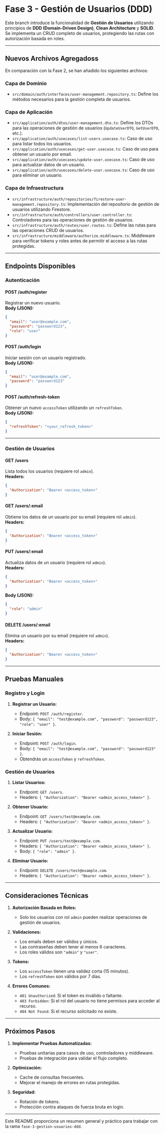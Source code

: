 
# Fase 3 - Gestión de Usuarios (DDD)

Este branch introduce la funcionalidad de **Gestión de Usuarios** utilizando principios de **DDD (Domain-Driven Design)**, **Clean Architecture** y **SOLID**. Se implementa un CRUD completo de usuarios, protegiendo las rutas con autorización basada en roles.

---

## Nuevos Archivos Agregadoss

En comparación con la Fase 2, se han añadido los siguientes archivos:

### **Capa de Dominio**
- `src/domain/auth/interfaces/user-management.repository.ts`: Define los métodos necesarios para la gestión completa de usuarios.

### **Capa de Aplicación**
- `src/application/auth/dtos/user-management.dto.ts`: Define los DTOs para las operaciones de gestión de usuarios (`UpdateUserDTO`, `GetUserDTO`, etc.).
- `src/application/auth/usecases/list-users.usecase.ts`: Caso de uso para listar todos los usuarios.
- `src/application/auth/usecases/get-user.usecase.ts`: Caso de uso para obtener un usuario por email.
- `src/application/auth/usecases/update-user.usecase.ts`: Caso de uso para actualizar datos de un usuario.
- `src/application/auth/usecases/delete-user.usecase.ts`: Caso de uso para eliminar un usuario.

### **Capa de Infraestructura**
- `src/infrastructure/auth/repositories/firestore-user-management.repository.ts`: Implementación del repositorio de gestión de usuarios utilizando Firestore.
- `src/infrastructure/auth/controllers/user.controller.ts`: Controladores para las operaciones de gestión de usuarios.
- `src/infrastructure/auth/routes/user.routes.ts`: Define las rutas para las operaciones CRUD de usuarios.
- `src/infrastructure/middleware/authorize.middleware.ts`: Middleware para verificar tokens y roles antes de permitir el acceso a las rutas protegidas.

---

## Endpoints Disponibles

### **Autenticación**

#### **POST /auth/register**
Registrar un nuevo usuario.  
**Body (JSON):**
```json
{
  "email": "user@example.com",
  "password": "password123",
  "role": "user"
}
```

#### **POST /auth/login**
Iniciar sesión con un usuario registrado.  
**Body (JSON):**
```json
{
  "email": "user@example.com",
  "password": "password123"
}
```

#### **POST /auth/refresh-token**
Obtener un nuevo `accessToken` utilizando un `refreshToken`.  
**Body (JSON):**
```json
{
  "refreshToken": "<your_refresh_token>"
}
```

---

### **Gestión de Usuarios**

#### **GET /users**
Lista todos los usuarios (requiere rol `admin`).  
**Headers:**
```json
{
  "Authorization": "Bearer <access_token>"
}
```

#### **GET /users/:email**
Obtiene los datos de un usuario por su email (requiere rol `admin`).  
**Headers:**
```json
{
  "Authorization": "Bearer <access_token>"
}
```

#### **PUT /users/:email**
Actualiza datos de un usuario (requiere rol `admin`).  
**Headers:**
```json
{
  "Authorization": "Bearer <access_token>"
}
```
**Body (JSON):**
```json
{
  "role": "admin"
}
```

#### **DELETE /users/:email**
Elimina un usuario por su email (requiere rol `admin`).  
**Headers:**
```json
{
  "Authorization": "Bearer <access_token>"
}
```

---

## Pruebas Manuales

### Registro y Login
1. **Registrar un Usuario:**
   - Endpoint: `POST /auth/register`.
   - Body: `{ "email": "test@example.com", "password": "password123", "role": "user" }`.

2. **Iniciar Sesión:**
   - Endpoint: `POST /auth/login`.
   - Body: `{ "email": "test@example.com", "password": "password123" }`.
   - Obtendrás un `accessToken` y `refreshToken`.

### Gestión de Usuarios
1. **Listar Usuarios:**
   - Endpoint: `GET /users`.
   - Headers: `{ "Authorization": "Bearer <admin_access_token>" }`.

2. **Obtener Usuario:**
   - Endpoint: `GET /users/test@example.com`.
   - Headers: `{ "Authorization": "Bearer <admin_access_token>" }`.

3. **Actualizar Usuario:**
   - Endpoint: `PUT /users/test@example.com`.
   - Headers: `{ "Authorization": "Bearer <admin_access_token>" }`.
   - Body: `{ "role": "admin" }`.

4. **Eliminar Usuario:**
   - Endpoint: `DELETE /users/test@example.com`.
   - Headers: `{ "Authorization": "Bearer <admin_access_token>" }`.

---

## Consideraciones Técnicas

1. **Autorización Basada en Roles:**
   - Solo los usuarios con rol `admin` pueden realizar operaciones de gestión de usuarios.

2. **Validaciones:**
   - Los emails deben ser válidos y únicos.
   - Las contraseñas deben tener al menos 6 caracteres.
   - Los roles válidos son `"admin"` y `"user"`.

3. **Tokens:**
   - Los `accessToken` tienen una validez corta (15 minutos).
   - Los `refreshToken` son válidos por 7 días.

4. **Errores Comunes:**
   - `401 Unauthorized`: Si el token es inválido o faltante.
   - `403 Forbidden`: Si el rol del usuario no tiene permisos para acceder al recurso.
   - `404 Not Found`: Si el recurso solicitado no existe.

---

## Próximos Pasos

1. **Implementar Pruebas Automatizadas:**
   - Pruebas unitarias para casos de uso, controladores y middleware.
   - Pruebas de integración para validar el flujo completo.

2. **Optimización:**
   - Cache de consultas frecuentes.
   - Mejorar el manejo de errores en rutas protegidas.

3. **Seguridad:**
   - Rotación de tokens.
   - Protección contra ataques de fuerza bruta en login.

---

Este README proporciona un resumen general y práctico para trabajar con la rama `fase-3-gestion-usuarios-ddd`.
